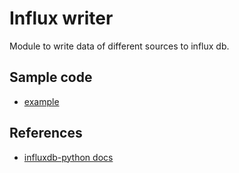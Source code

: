 # Influx writer

Module to write data of different sources to influx db.

## Sample code

- [example](influx_example.py)

## References

- [influxdb-python docs](https://influxdb-python.readthedocs.io/en/latest/examples.html)
